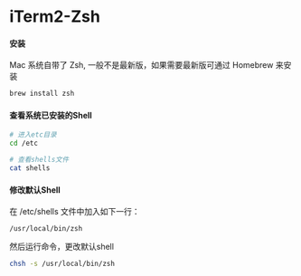 # iTerm2-Zsh

#### 安装

Mac 系统自带了 Zsh, 一般不是最新版，如果需要最新版可通过 Homebrew 来安装

```bash
brew install zsh
```

#### 查看系统已安装的Shell

```bash
# 进入etc目录
cd /etc

# 查看shells文件
cat shells
```

#### 修改默认Shell

在 /etc/shells 文件中加入如下一行：

`/usr/local/bin/zsh`

然后运行命令，更改默认shell

```bash
chsh -s /usr/local/bin/zsh
```